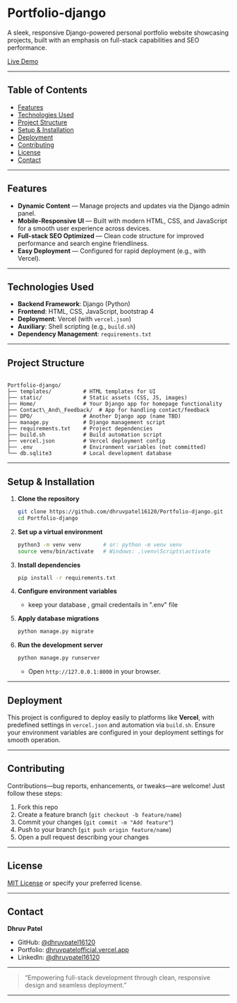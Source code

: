 # Portfolio-django

A sleek, responsive Django-powered personal portfolio website showcasing projects, built with an emphasis on full-stack capabilities and SEO performance.

[Live Demo](https://django-portfolio-live.vercel.app/)

---

##  Table of Contents

- [Features](#features)  
- [Technologies Used](#technologies-used)  
- [Project Structure](#project-structure)  
- [Setup & Installation](#setup--installation)  
- [Deployment](#deployment)  
- [Contributing](#contributing)  
- [License](#license)  
- [Contact](#contact)

---

## Features

- **Dynamic Content** — Manage projects and updates via the Django admin panel.  
- **Mobile-Responsive UI** — Built with modern HTML, CSS, and JavaScript for a smooth user experience across devices.  
- **Full-stack SEO Optimized** — Clean code structure for improved performance and search engine friendliness.  
- **Easy Deployment** — Configured for rapid deployment (e.g., with Vercel).

---

## Technologies Used

- **Backend Framework**: Django (Python)  
- **Frontend**: HTML, CSS, JavaScript, bootstrap 4
- **Deployment**: Vercel (with `vercel.json`)  
- **Auxiliary**: Shell scripting (e.g., `build.sh`)  
- **Dependency Management**: `requirements.txt`  

---

## Project Structure

```

Portfolio-django/
├── templates/          # HTML templates for UI
├── static/             # Static assets (CSS, JS, images)
├── Home/               # Your Django app for homepage functionality
├── Contact\_And\_Feedback/  # App for handling contact/feedback
├── DPO/                # Another Django app (name TBD)
├── manage.py           # Django management script
├── requirements.txt    # Project dependencies
├── build.sh            # Build automation script
├── vercel.json         # Vercel deployment config
├── .env                # Environment variables (not committed)
└── db.sqlite3          # Local development database

``` 
---

## Setup & Installation

1. **Clone the repository**  
   ```bash
   git clone https://github.com/dhruvpatel16120/Portfolio-django.git
   cd Portfolio-django
   ```

2. **Set up a virtual environment**

   ```bash
   python3 -m venv venv       # or: python -m venv venv
   source venv/bin/activate   # Windows: .\venv\Scripts\activate
   ```

3. **Install dependencies**

   ```bash
   pip install -r requirements.txt
   ```

4. **Configure environment variables**

   * keep your database , gmail credentails in ".env" file

5. **Apply database migrations**

   ```bash
   python manage.py migrate
   ```

6. **Run the development server**

   ```bash
   python manage.py runserver
   ```

   * Open `http://127.0.0.1:8000` in your browser.

---

## Deployment

This project is configured to deploy easily to platforms like **Vercel**, with predefined settings in `vercel.json` and automation via `build.sh`.
Ensure your environment variables are configured in your deployment settings for smooth operation.

---

## Contributing

Contributions—bug reports, enhancements, or tweaks—are welcome! Just follow these steps:

1. Fork this repo
2. Create a feature branch (`git checkout -b feature/name`)
3. Commit your changes (`git commit -m "Add feature"`)
4. Push to your branch (`git push origin feature/name`)
5. Open a pull request describing your changes

---

## License

[MIT License](LICENSE) or specify your preferred license.

---

## Contact

**Dhruv Patel**

* GitHub: [@dhruvpatel16120](https://github.com/dhruvpatel16120)
* Portfolio: [dhruvpatelofficial.vercel.app](https://dhruvpatelofficial.vercel.app)
* LinkedIn: [@dhruvpatel16120](https://www.linkedin.com/in/dhruvpatel16120/) 

---

> “Empowering full-stack development through clean, responsive design and seamless deployment.”

---
